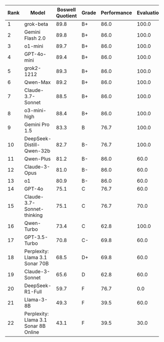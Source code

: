 | Rank | Model | Boswell Quotient | Grade | Performance | Evaluation | Efficiency |
|------|-------|-----------------|-------|------------|------------|------------|
| 1 | grok-beta | 89.8 | B+ | 86.0 | 100.0 | 96.0 |
| 2 | Gemini Flash 2.0 | 89.8 | B+ | 86.0 | 100.0 | 95.9 |
| 3 | o1-mini | 89.7 | B+ | 86.0 | 100.0 | 94.8 |
| 4 | GPT-4o-mini | 89.4 | B+ | 86.0 | 100.0 | 91.9 |
| 5 | grok2-1212 | 89.3 | B+ | 86.0 | 100.0 | 91.1 |
| 6 | Qwen-Max | 89.2 | B+ | 86.0 | 100.0 | 89.4 |
| 7 | Claude-3.7-Sonnet | 88.5 | B+ | 86.0 | 100.0 | 83.1 |
| 8 | o3-mini-high | 88.4 | B+ | 86.0 | 100.0 | 81.8 |
| 9 | Gemini Pro 1.5 | 83.3 | B | 76.7 | 100.0 | 96.0 |
| 10 | DeepSeek-Distill-Qwen-32b | 82.7 | B- | 76.7 | 100.0 | 89.7 |
| 11 | Qwen-Plus | 81.2 | B- | 86.0 | 60.0 | 89.3 |
| 12 | Claude-3-Opus | 81.0 | B- | 86.0 | 60.0 | 87.9 |
| 13 | o1 | 80.9 | B- | 86.0 | 60.0 | 86.4 |
| 14 | GPT-4o | 75.1 | C | 76.7 | 60.0 | 93.9 |
| 15 | Claude-3.7-Sonnet-thinking | 75.1 | C | 76.7 | 70.0 | 73.8 |
| 16 | Qwen-Turbo | 73.4 | C | 62.8 | 100.0 | 94.8 |
| 17 | GPT-3.5-Turbo | 70.8 | C- | 69.8 | 60.0 | 99.4 |
| 18 | Perplexity: Llama 3.1 Sonar 70B | 68.5 | D+ | 69.8 | 60.0 | 76.6 |
| 19 | Claude-3-Sonnet | 65.6 | D | 62.8 | 60.0 | 96.2 |
| 20 | DeepSeek-R1-Full | 59.7 | F | 76.7 | 0.0 | N/A |
| 21 | Llama-3-8B | 49.3 | F | 39.5 | 60.0 | 95.9 |
| 22 | Perplexity: Llama 3.1 Sonar 8B Online | 43.1 | F | 39.5 | 30.0 | 94.0 |
